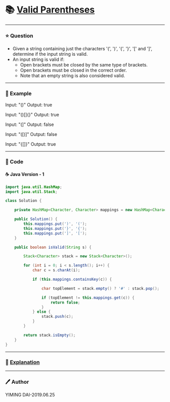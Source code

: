 # :books: [Valid Parentheses](https://leetcode.com/problems/valid-parentheses/)

---

### :star: Question

- Given a string containing just the characters '(', ')', '{', '}', '[' and ']', determine if the input string is valid.
- An input string is valid if:
    - Open brackets must be closed by the same type of brackets.
    - Open brackets must be closed in the correct order.
    - Note that an empty string is also considered valid.

---

### :car: Example

Input: "()"
Output: true

Input: "()[]{}"
Output: true

Input: "(]"
Output: false

Input: "([)]"
Output: false

Input: "{[]}"
Output: true

---

### :hammer: Code

#### :coffee: Java Version - 1

```java
import java.util.HashMap;
import java.util.Stack;

class Solution {

    private HashMap<Character, Character> mappings = new HashMap<Character, Character>();

    public Solution() {
        this.mappings.put(')', '(');
        this.mappings.put('}', '{');
        this.mappings.put(']', '[');
    }

    public boolean isValid(String s) {

        Stack<Character> stack = new Stack<Character>();

        for (int i = 0; i < s.length(); i++) {
            char c = s.charAt(i);

            if (this.mappings.containsKey(c)) {

                char topElement = stack.empty() ? '#' : stack.pop();

                if (topElement != this.mappings.get(c)) {
                    return false;
                }
            } else {
                stack.push(c);
            }
        }

        return stack.isEmpty();
    }
}
```

---

### :pencil: [Explanation](https://leetcode.com/problems/valid-parentheses/solution/)

---

### :pen: Author

YIMING DAI-2019.06.25
